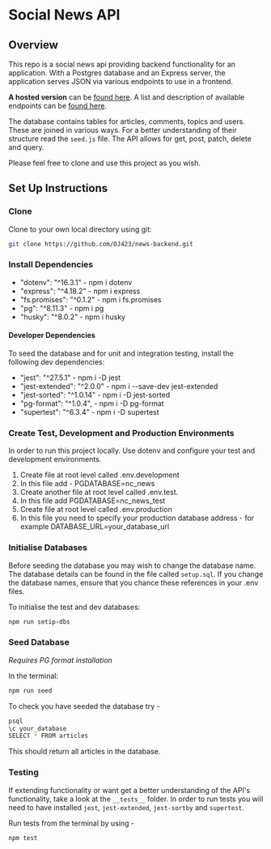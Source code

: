 # Social News API

## Overview
This repo is a social news api providing backend functionality for an application. With a Postgres database and an Express server, the application serves JSON via various endpoints to use in a frontend.

**A hosted version** can be [found here](https://news-service-api.onrender.com/). A list and description of available endpoints can be [found here](https://news-service-api.onrender.com/api).

The database contains tables for articles, comments, topics and users. These are joined in various ways. For a better understanding of their structure read the `seed.js` file. The API allows for get, post, patch, delete and query. 

Please feel free to clone and use this project as you wish.

## Set Up Instructions

### Clone

Clone to your own local directory using git:

```bash
git clone https://github.com/OJ423/news-backend.git
```

### Install Dependencies

- "dotenv": "^16.3.1" - npm i dotenv 
- "express": "^4.18.2" - npm i express
- "fs.promises": "^0.1.2" - npm i fs.promises
- "pg": "^8.11.3" - npm i pg
- "husky": "^8.0.2" - npm i husky

#### Developer Dependencies

To seed the database and for unit and integration testing, install the following dev dependencies:

- "jest": "^27.5.1" - npm i -D jest
- "jest-extended": "^2.0.0" - npm i --save-dev jest-extended
- "jest-sorted": "^1.0.14" - npm i -D jest-sorted
- "pg-format": "^1.0.4", - npm i -D pg-format
- "supertest": "^6.3.4" - npm i -D supertest

### Create Test, Development and Production Environments

In order to run this project locally. Use dotenv and configure your test and development environments.

1. Create file at root level called .env.development
2. In this file add - PGDATABASE=nc_news
3. Create another file at root level called .env.test.
4. In this file add PGDATABASE=nc_news_test
5. Create file at root level called .env.production
6. In this file you need to specify your production database address - for example DATABASE_URL=your_database_url

### Initialise Databases
Before seeding the database you may wish to change the database name. The database details can be found in the file called `setup.sql`. If you change the database names, ensure that you chance these references in your .env files.

To initialise the test and dev databases:

```bash
npm run setip-dbs
```

### Seed Database

*Requires PG format installation*

In the terminal:

```bash
npm run seed
```

To check you have seeded the database try -

```bash
psql
\c your_database
SELECT * FROM articles
```

This should return all articles in the database.

### Testing

If extending functionality or want get a better understanding of the API's functionality, take a look at the `__tests__` folder. In order to run tests you will need to have installed `jest`, `jest-extended`, `jest-sortby` and `supertest`.

Run tests from the terminal by using -

```bash
npm test
```